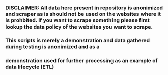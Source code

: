 ### DISCLAIMER: All data here present in repository is anonimized and scraper as is should not be used on the websites where it is prohbited. If you want to scrape something please first lookup the data policy of the websites you want to scrape.

### This scripts is merely a demonstration and data gathered during testing is anonimized and as a
### demonstration used for further processing as an example of data lifecycle (ETL)